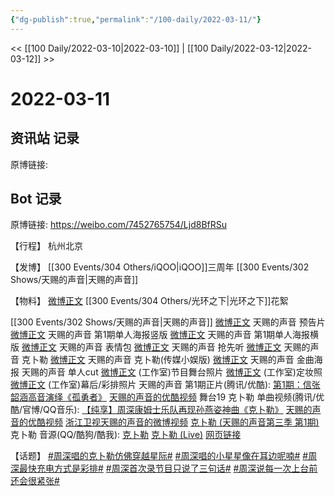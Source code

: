 ```yaml
---
{"dg-publish":true,"permalink":"/100-daily/2022-03-11/"}
---
```



<< [[100 Daily/2022-03-10\|2022-03-10]] | [[100 Daily/2022-03-12\|2022-03-12]] >>

# 2022-03-11

## 资讯站 记录

原博链接:

## Bot 记录

原博链接: https://weibo.com/7452765754/Ljd8BfRSu

【行程】
杭州北京

【发博】
[](https://m.weibo.cn/1736988591/4745788606909223) [[300 Events/304 Others/iQOO\|iQOO]]三周年
[](https://m.weibo.cn/1736988591/4745983466932821) [[300 Events/302 Shows/天赐的声音\|天赐的声音]]

【物料】
[微博正文](https://m.weibo.cn/6524418754/4745788456699782) [[300 Events/304 Others/光环之下\|光环之下]]花絮

[[300 Events/302 Shows/天赐的声音\|天赐的声音]]
[微博正文](https://m.weibo.cn/1315706994/4745773349343077) 天赐的声音 预告片
[微博正文](https://m.weibo.cn/1315706994/4745803560388433) 天赐的声音 第1期单人海报竖版
[微博正文](https://m.weibo.cn/1315706994/4745894153421437) 天赐的声音 第1期单人海报横版
[微博正文](https://m.weibo.cn/1315706994/4745863941329459) 天赐的声音 表情包
[微博正文](https://m.weibo.cn/5876797510/4745880861935979) 天赐的声音 抢先听
[微博正文](https://m.weibo.cn/1315706994/4745979305922271) 天赐的声音 克卜勒
[微博正文](https://m.weibo.cn/2116890350/4745978936297616) 天赐的声音 克卜勒(传媒小娱版)
[微博正文](https://m.weibo.cn/1315706994/4745989330305606) 天赐的声音 金曲海报
[](https://m.weibo.cn/1591169702/4745983785435433) 天赐的声音 单人cut
[微博正文](https://weibo.com/7478855230/LjgwvFuOi) (工作室)节目舞台照片
[微博正文](https://weibo.com/7478855230/Ljicw9Ny2) (工作室)定妆照
[微博正文](https://weibo.com/7478855230/LjimOFWwq) (工作室)幕后/彩排照片
天赐的声音 第1期正片(腾讯/优酷):
[第1期：信张韶涵高音演绎《孤勇者》](https://weibo.cn/sinaurl?u=http%3A%2F%2Fv.qq.com%2Fx%2Fcover%2Fmzc002000ekmowq%2Fi004211jevr.html)
[天赐的声音的优酷视频](https://weibo.cn/sinaurl?u=https%3A%2F%2Fm.youku.com%2Fvideo%2Fid_XNTIwNTM0NjgxNg%3D%3D%3Fsource%3D)
舞台19
克卜勒 单曲视频(腾讯/优酷/官博/QQ音乐):
[【纯享】周深康姆士乐队再现孙燕姿神曲《克卜勒》](https://weibo.cn/sinaurl?u=http%3A%2F%2Fv.qq.com%2Fx%2Fcover%2Fmzc002000ekmowq%2Fi0042olv126.html)
[天赐的声音的优酷视频](https://weibo.cn/sinaurl?u=https%3A%2F%2Fv.youku.com%2Fv_show%2Fid_XNTg0OTU3OTUxNg%3D%3D.html)
[浙江卫视天赐的声音的微博视频](https://video.weibo.com/show?fid=1034:4745978188857441)
[克卜勒 (天赐的声音第三季 第1期)](https://weibo.cn/sinaurl?u=https%3A%2F%2Fc.y.qq.com%2Fbase%2Ffcgi-bin%2Fu%3F__%3DAUjSiDWI45X4)
克卜勒 音源(QQ/酷狗/酷我):
[克卜勒](https://weibo.cn/sinaurl?u=https%3A%2F%2Fc.y.qq.com%2Fbase%2Ffcgi-bin%2Fu%3F__%3DPvwf6ESx4u6d)
[克卜勒 (Live)](https://weibo.cn/sinaurl?u=https%3A%2F%2Ft4.kugou.com%2Fsong.html%3Fid%3D3Q9wJ4azxV2)
[网页链接](https://weibo.cn/sinaurl?u=https%3A%2F%2Fm.kuwo.cn%2Fyinyue%2F212958614%3Ff%3Darphone%26t%3Dsinawb%26isstar%3D0)

【话题】
[#周深唱的克卜勒仿佛穿越星际#](https://s.weibo.com/weibo?q=%23%E5%91%A8%E6%B7%B1%E5%94%B1%E7%9A%84%E5%85%8B%E5%8D%9C%E5%8B%92%E4%BB%BF%E4%BD%9B%E7%A9%BF%E8%B6%8A%E6%98%9F%E9%99%85%23)
[#周深唱的小星星像在耳边呢喃#](https://s.weibo.com/weibo?q=%23%E5%91%A8%E6%B7%B1%E5%94%B1%E7%9A%84%E5%B0%8F%E6%98%9F%E6%98%9F%E5%83%8F%E5%9C%A8%E8%80%B3%E8%BE%B9%E5%91%A2%E5%96%83%23)
[#周深最快充电方式是彩排#](https://s.weibo.com/weibo?q=%23%E5%91%A8%E6%B7%B1%E6%9C%80%E5%BF%AB%E5%85%85%E7%94%B5%E6%96%B9%E5%BC%8F%E6%98%AF%E5%BD%A9%E6%8E%92%23)
[#周深首次录节目只说了三句话#](https://s.weibo.com/weibo?q=%23%E5%91%A8%E6%B7%B1%E9%A6%96%E6%AC%A1%E5%BD%95%E8%8A%82%E7%9B%AE%E5%8F%AA%E8%AF%B4%E4%BA%86%E4%B8%89%E5%8F%A5%E8%AF%9D%23)
[#周深说每一次上台前还会很紧张#](https://s.weibo.com/weibo?q=%23%E5%91%A8%E6%B7%B1%E8%AF%B4%E6%AF%8F%E4%B8%80%E6%AC%A1%E4%B8%8A%E5%8F%B0%E5%89%8D%E8%BF%98%E4%BC%9A%E5%BE%88%E7%B4%A7%E5%BC%A0%23)
